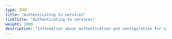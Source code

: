 ```yaml
---
type: 文档
title: "Authenticating to services"
linkTitle: "Authenticating to services"
weight: 3000
description: "Information about authentication and configuration for various cloud providers"
---
```



